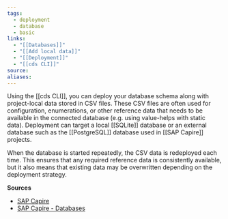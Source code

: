 ```yaml
---
tags:
  - deployment
  - database
  - basic
links:
  - "[[Databases]]"
  - "[[Add local data]]"
  - "[[Deployment]]"
  - "[[cds CLI]]"
source:
aliases:
---
```

Using the [[cds CLI]], you can deploy your database schema along with project-local data stored in CSV files. These CSV files are often used for configuration, enumerations, or other reference data that needs to be available in the connected database (e.g. using value-helps with static data). Deployment can target a local [[SQLite]] database or an external database such as the [[PostgreSQL]] database used in [[SAP Capire]] projects.

When the database is started repeatedly, the CSV data is redeployed each time. This ensures that any required reference data is consistently available, but it also means that existing data may be overwritten depending on the deployment strategy.

**Sources**
- [SAP Capire](https://cap.cloud.sap/)
- [SAP Capire - Databases](https://cap.cloud.sap/docs/guides/databases)